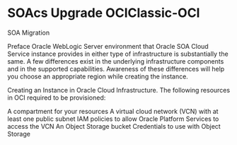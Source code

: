 # SOAcs Upgrade OCIClassic-OCI
SOA Migration

Preface
Oracle WebLogic Server environment that Oracle SOA Cloud Service instance provides in either type of infrastructure is substantially the same. A few differences exist in the underlying infrastructure components and in the supported capabilities. Awareness of these differences will help you choose an appropriate region while creating the instance.

Creating an Instance in Oracle Cloud Infrastructure. The following resources in OCI required to be provisioned:

  A compartment for your resources
  A virtual cloud network (VCN) with at least one public subnet
  IAM policies to allow Oracle Platform Services to access the VCN
  An Object Storage bucket
  Credentials to use with Object Storage
